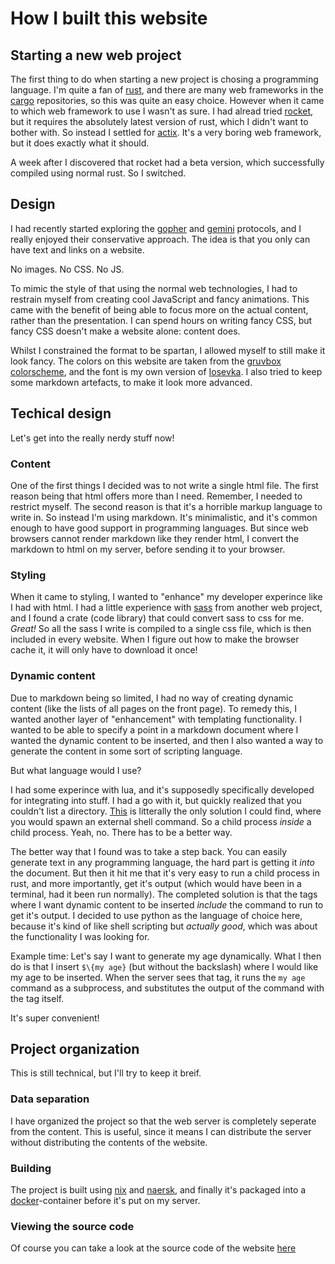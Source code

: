 # How I built this website

## Starting a new web project

The first thing to do when starting a new project is chosing a programming language.
I'm quite a fan of [rust](https://runst-lang.org),
and there are many web frameworks in the [cargo](https://crates.io) repositories,
so this was quite an easy choice.
However when it came to which web framework to use I wasn't as sure.
I had alread tried [rocket](https://rocket.rs),
but it requires the absolutely latest version of rust,
which I didn't want to bother with.
So instead I settled for [actix](https://actix.rs/).
It's a very boring web framework,
but it does exactly what it should.

A week after I discovered that rocket had a beta version,
which successfully compiled using normal rust.
So I switched.

## Design

I had recently started exploring the
[gopher](https://en.wikipedia.org/wiki/Gopher_%28protocol%29)
and
[gemini](https://gemini.circumlunar.space/)
protocols,
and I really enjoyed their conservative approach.
The idea is that you only can have text and links on a website.

No images. No CSS. No JS.

To mimic the style of that using the normal web technologies,
I had to restrain myself from creating cool JavaScript and fancy animations.
This came with the benefit of being able to focus more on the actual content,
rather than the presentation.
I can spend hours on writing fancy CSS,
but fancy CSS doesn't make a website alone:
content does.

Whilst I constrained the format to be spartan,
I allowed myself to still make it look fancy.
The colors on this website are taken from the
[gruvbox colorscheme](https://github.com/gruvbox-community/gruvbox),
and the font is my own version of
[Iosevka](https://typeof.net/Iosevka).
I also tried to keep some markdown artefacts,
to make it look more advanced.

## Techical design

Let's get into the really nerdy stuff now!

### Content

One of the first things I decided was to not write a single html file.
The first reason being that html offers more than I need.
Remember, I needed to restrict myself.
The second reason is that it's a horrible markup language to write in.
So instead I'm using markdown.
It's minimalistic,
and it's common enough to have good support in programming languages.
But since web browsers cannot render markdown like they render html,
I convert the markdown to html on my server,
before sending it to your browser.

### Styling

When it came to styling,
I wanted to "enhance" my developer experince like I had with html.
I had a little experience with
[sass](https://sass-lang.com/)
from another web project,
and I found a crate (code library) that could convert sass to css for me.
*Great!*
So all the sass I write is compiled to a single css file,
which is then included in every website.
When I figure out how to make the browser cache it,
it will only have to download it once!

### Dynamic content

Due to markdown being so limited,
I had no way of creating dynamic content
(like the lists of all pages on the front page).
To remedy this,
I wanted another layer of "enhancement" with templating functionality.
I wanted to be able to specify a point in a markdown document
where I wanted the dynamic content to be inserted,
and then I also wanted a way to generate the content
in some sort of scripting language.

But what language would I use?

I had some experince with lua,
and it's supposedly specifically developed for integrating into stuff.
I had a go with it,
but quickly realized that you couldn't list a directory.
[This](https://stackoverflow.com/questions/5303174/how-to-get-list-of-directories-in-lua)
is litterally the only solution I could find,
where you would spawn an external shell command.
So a child process *inside* a child process.
Yeah, no. There has to be a better way.

The better way that I found was to take a step back.
You can easily generate text in any programming language,
the hard part is getting it *into* the document.
But then it hit me that it's very easy to run a child process in rust,
and more importantly, get it's output
(which would have been in a terminal, had it been run normally).
The completed solution is that
the tags where I want dynamic content to be inserted
*include* the command to run to get it's output.
I decided to use python as the language of choice here,
because it's kind of like shell scripting but *actually good*,
which was about the functionality I was looking for.

Example time:
Let's say I want to generate my age dynamically.
What I then do is that I insert `$\{my age}` (but without the backslash)
where I would like my age to be inserted.
When the server sees that tag,
it runs the `my age` command as a subprocess,
and substitutes the output of the command with the tag itself.

It's  super convenient!

## Project organization

This is still technical, but I'll try to keep it breif.

### Data separation

I have organized the project so that
the web server is completely seperate from the content.
This is useful,
since it means I can distribute the server without distributing the contents
of the website.

### Building

The project is built using
[nix](https://nixos.org)
and
[naersk](https://github.com/nix-community/naersk),
and finally it's packaged into a [docker](https://www.docker.com/)-container
before it's put on my server.

### Viewing the source code

Of course you can take a look at the source code of the website
[here](https://github.com/NomisIV/servera)
